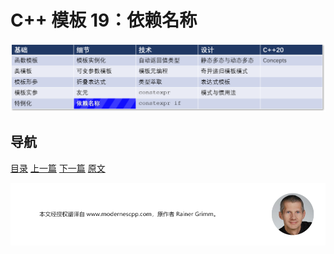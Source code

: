 # C++ 模板 19：依赖名称

![依赖名称](img/依赖名称.png)

## 导航

[目录](目录.md)	[上一篇](18.md)	[下一篇](20.md)	[原文](http://www.modernescpp.com/index.php/dependent-types)

![](./img/tail.png)